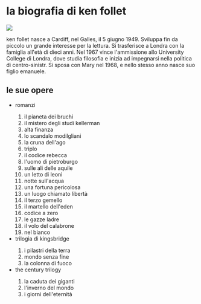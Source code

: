<html>
    <body>
        <h1> la biografia di ken follet</h1>
        <img src="https://www.google.it/url?sa=i&source=imgres&cd=&cad=rja&uact=8&ved=2ahUKEwj68f_7ko7eAhWyz4UKHaUBAeEQjRx6BAgBEAU&url=http%3A%2F%2Fwww.thrillercafe.it%2Fken-follett-la-biografia%2F&psig=AOvVaw0UrRW9DBScm2vRye_jJa0j&ust=1539888805846418">
        <p>ken follet nasce a Cardiff, nel Galles, il 5 giugno 1949. Sviluppa fin da piccolo un grande interesse per la lettura. 
            Si trasferisce a Londra con la famiglia all'età di dieci anni. Nel 1967 vince l'ammissione allo University College di Londra,
            dove studia filosofia e inizia ad impegnarsi nella politica di centro-sinistr. Si sposa con Mary nel 1968, e nello stesso anno
            nasce suo figlio emanuele.</p>
        <h2> le sue opere</h2>
        <ul>
            <li>romanzi</li>
            <ol>
                <li>il pianeta dei bruchi</li>
                <li>il mistero degli studi kellerman</li>
                <li>alta finanza</li>
                <li>lo scandalo modilgliani</li>
                <li>la cruna dell'ago</li>
                <li>triplo</li>
                <li>il codice rebecca</li>
                <li>l'uomo di pietroburgo</li>
                <li>sulle ali delle aquile</li>
                <li>un letto di leoni</li>
                <li>notte sull'acqua</li>
                <li>una fortuna pericolosa</li>
                <li>un luogo chiamato libertà</li>
                <li>il terzo gemello</li>
                <li>il martello dell'eden</li>
                <li>codice a zero</li>
                <li>le gazze ladre</li>
                <li>il volo del calabrone</li>
                <li>nel bianco</li>
            </ol>
            <li>trilogia di kingsbridge</li>
            <ol>
                <li>i pilastri della terra</li>
                <li>mondo senza fine</li>
                <li>la colonna di fuoco</li>
            </ol>
            <li>the century trilogy</li>
            <ol> 
                <li>la caduta dei giganti</li>
                <li>l'inverno del mondo</li>
                <li>i giorni dell'eternità</li>
            </ol>
